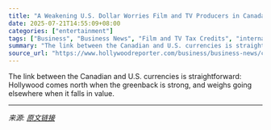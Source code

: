 ```yaml
---
title: "A Weakening U.S. Dollar Worries Film and TV Producers in Canada"
date: 2025-07-21T14:55:09+08:00
categories: ["entertainment"]
tags: ["Business", "Business News", "Film and TV Tax Credits", "international"]
summary: "The link between the Canadian and U.S. currencies is straightforward: Hollywood comes north when the greenback is strong, and weighs going elsewhere when it falls in value."
source_url: "https://www.hollywoodreporter.com/business/business-news/canada-weak-american-dollar-1236319629/"
---
```


The link between the Canadian and U.S. currencies is straightforward: Hollywood comes north when the greenback is strong, and weighs going elsewhere when it falls in value.

---

*来源: [原文链接](https://www.hollywoodreporter.com/business/business-news/canada-weak-american-dollar-1236319629/)*
